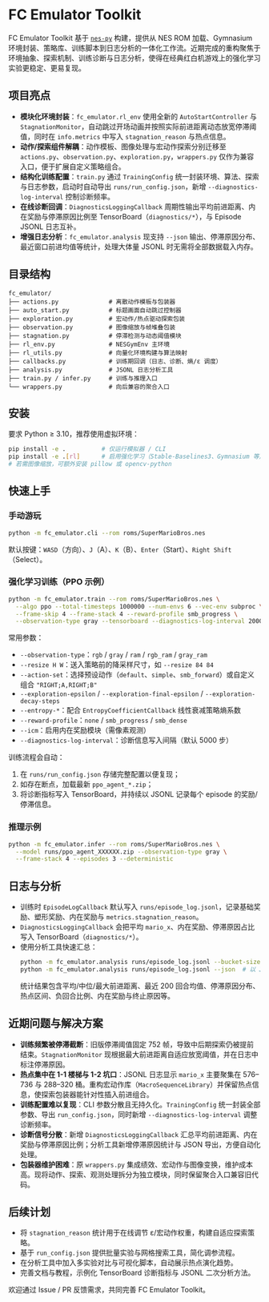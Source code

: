 # FC Emulator Toolkit

FC Emulator Toolkit 基于 [`nes-py`](https://github.com/Kautenja/nes-py) 构建，提供从 NES ROM 加载、Gymnasium 环境封装、策略库、训练脚本到日志分析的一体化工作流。近期完成的重构聚焦于环境抽象、探索机制、训练诊断与日志分析，使得在经典红白机游戏上的强化学习实验更稳定、更易复现。

## 项目亮点
- **模块化环境封装**：`fc_emulator.rl_env` 使用全新的 `AutoStartController` 与 `StagnationMonitor`，自动跳过开场动画并按照实际前进距离动态放宽停滞阈值，同时在 `info.metrics` 中写入 `stagnation_reason` 与热点信息。
- **动作/探索组件解耦**：动作模板、图像处理与宏动作探索分别迁移至 `actions.py`、`observation.py`、`exploration.py`，`wrappers.py` 仅作为兼容入口，便于扩展自定义策略组合。
- **结构化训练配置**：`train.py` 通过 `TrainingConfig` 统一封装环境、算法、探索与日志参数，启动时自动导出 `runs/run_config.json`，新增 `--diagnostics-log-interval` 控制诊断频率。
- **在线诊断回调**：`DiagnosticsLoggingCallback` 周期性输出平均前进距离、内在奖励与停滞原因比例至 TensorBoard（`diagnostics/*`），与 Episode JSONL 日志互补。
- **增强日志分析**：`fc_emulator.analysis` 现支持 `--json` 输出、停滞原因分布、最近窗口前进均值等统计，处理大体量 JSONL 时无需将全部数据载入内存。

## 目录结构
```
fc_emulator/
├── actions.py              # 离散动作模板与包装器
├── auto_start.py           # 标题画面自动跳过控制器
├── exploration.py          # 宏动作/热点驱动探索包装
├── observation.py          # 图像缩放与帧堆叠包装
├── stagnation.py           # 停滞检测与动态阈值模块
├── rl_env.py               # NESGymEnv 主环境
├── rl_utils.py             # 向量化环境构建与算法映射
├── callbacks.py            # 训练期回调（日志、诊断、熵/ε 调度）
├── analysis.py             # JSONL 日志分析工具
├── train.py / infer.py     # 训练与推理入口
└── wrappers.py             # 向后兼容的聚合入口
```

## 安装
要求 Python ≥ 3.10，推荐使用虚拟环境：

```bash
pip install -e .          # 仅运行模拟器 / CLI
pip install -e .[rl]      # 启用强化学习（Stable-Baselines3、Gymnasium 等）
# 若需图像缩放，可额外安装 pillow 或 opencv-python
```

## 快速上手
### 手动游玩
```bash
python -m fc_emulator.cli --rom roms/SuperMarioBros.nes
```
默认按键：`WASD`（方向）、`J`（A）、`K`（B）、`Enter`（Start）、`Right Shift`（Select）。

### 强化学习训练（PPO 示例）
```bash
python -m fc_emulator.train --rom roms/SuperMarioBros.nes \
  --algo ppo --total-timesteps 1000000 --num-envs 6 --vec-env subproc \
  --frame-skip 4 --frame-stack 4 --reward-profile smb_progress \
  --observation-type gray --tensorboard --diagnostics-log-interval 2000
```
常用参数：
- `--observation-type`：`rgb` / `gray` / `ram` / `rgb_ram` / `gray_ram`
- `--resize H W`：送入策略前的降采样尺寸，如 `--resize 84 84`
- `--action-set`：选择预设动作（`default`、`simple`、`smb_forward`）或自定义组合 `"RIGHT;A,RIGHT;B"`
- `--exploration-epsilon` / `--exploration-final-epsilon` / `--exploration-decay-steps`
- `--entropy-*`：配合 `EntropyCoefficientCallback` 线性衰减策略熵系数
- `--reward-profile`：`none` / `smb_progress` / `smb_dense`
- `--icm`：启用内在奖励模块（需像素观测）
- `--diagnostics-log-interval`：诊断信息写入间隔（默认 5000 步）

训练流程会自动：
1. 在 `runs/run_config.json` 存储完整配置以便复现；
2. 如存在断点，加载最新 `ppo_agent_*.zip`；
3. 将诊断指标写入 TensorBoard，并持续以 JSONL 记录每个 episode 的奖励/停滞信息。

### 推理示例
```bash
python -m fc_emulator.infer --rom roms/SuperMarioBros.nes \
  --model runs/ppo_agent_XXXXXX.zip --observation-type gray \
  --frame-stack 4 --episodes 3 --deterministic
```

## 日志与分析
- 训练时 `EpisodeLogCallback` 默认写入 `runs/episode_log.jsonl`，记录基础奖励、塑形奖励、内在奖励与 `metrics.stagnation_reason`。
- `DiagnosticsLoggingCallback` 会把平均 `mario_x`、内在奖励、停滞原因占比写入 TensorBoard（`diagnostics/*`）。
- 使用分析工具快速汇总：
  ```bash
  python -m fc_emulator.analysis runs/episode_log.jsonl --bucket-size 32 --top 10
  python -m fc_emulator.analysis runs/episode_log.jsonl --json  # 以 JSON 输出
  ```
  统计结果包含平均/中位/最大前进距离、最近 200 回合均值、停滞原因分布、热点区间、负回合比例、内在奖励与终止原因等。

## 近期问题与解决方案
- **训练频繁被停滞截断**：旧版停滞阈值固定 752 帧，导致中后期探索仍被提前结束。`StagnationMonitor` 现根据最大前进距离自适应放宽阈值，并在日志中标注停滞原因。
- **热点集中在 1-1 楼梯与 1-2 坑口**：JSONL 日志显示 `mario_x` 主要聚集在 576–736 与 288–320 桶。重构宏动作库（`MacroSequenceLibrary`）并保留热点信息，使探索包装器能针对性插入前进组合。
- **训练配置难以复现**：CLI 参数分散且无持久化。`TrainingConfig` 统一封装全部参数、导出 `run_config.json`，同时新增 `--diagnostics-log-interval` 调整诊断频率。
- **诊断信号分散**：新增 `DiagnosticsLoggingCallback` 汇总平均前进距离、内在奖励与停滞原因比例；分析工具新增停滞原因统计与 JSON 导出，方便自动化处理。
- **包装器维护困难**：原 `wrappers.py` 集成绩效、宏动作与图像变换，维护成本高。现将动作、探索、观测处理拆分为独立模块，同时保留聚合入口兼容旧代码。

## 后续计划
- 将 `stagnation_reason` 统计用于在线调节 ε/宏动作权重，构建自适应探索策略。
- 基于 `run_config.json` 提供批量实验与网格搜索工具，简化调参流程。
- 在分析工具中加入多实验对比与可视化脚本，自动展示热点演化趋势。
- 完善文档与教程，示例化 TensorBoard 诊断指标与 JSONL 二次分析方法。

欢迎通过 Issue / PR 反馈需求，共同完善 FC Emulator Toolkit。
